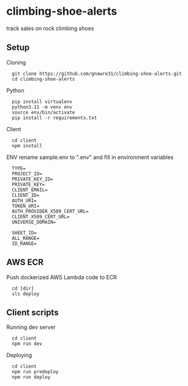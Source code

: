 # climbing-shoe-alerts

track sales on rock climbing shoes

## Setup

Cloning

```
  git clone https://github.com/gnawre31/climbing-shoe-alerts.git
  cd climbing-shoe-alerts
```

Python

```
  pip install virtualenv
  python3.11 -m venv env
  source env/bin/activate
  pip install -r requirements.txt
```

Client

```
  cd client
  npm install
```

ENV
rename sample.env to ".env" and fill in environment variables

```
  TYPE=
  PROJECT_ID=
  PRIVATE_KEY_ID=
  PRIVATE_KEY=
  CLIENT_EMAIL=
  CLIENT_ID=
  AUTH_URI=
  TOKEN_URI=
  AUTH_PROVIDER_X509_CERT_URL=
  CLIENT_X509_CERT_URL=
  UNIVERSE_DOMAIN=
  
  SHEET_ID=
  ALL_RANGE=
  ID_RANGE=
```
## AWS ECR
Push dockerized AWS Lambda code to ECR
```
  cd [dir]
  sls deploy
```

## Client scripts

Running dev server
```
  cd client
  npm run dev
```

Deploying 
```
  cd client
  npm run predeploy
  npm run deploy
```
